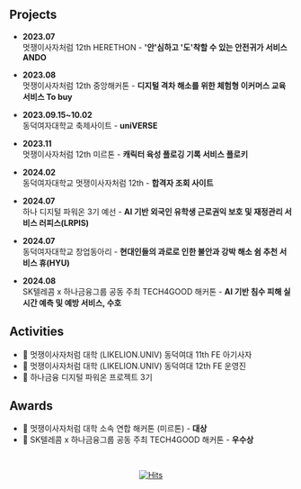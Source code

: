 ## Projects

- **2023.07**  
  멋쟁이사자처럼 12th HERETHON - **'안'심하고 '도'착할 수 있는 안전귀가 서비스 ANDO**

- **2023.08**  
  멋쟁이사자처럼 12th 중앙해커톤 - **디지털 격차 해소를 위한 체험형 이커머스 교육 서비스 To buy**

- **2023.09.15~10.02**  
  동덕여자대학교 축제사이트 - **uniVERSE**

- **2023.11**  
  멋쟁이사자처럼 12th 미르톤 - **캐릭터 육성 플로깅 기록 서비스 플로키**

- **2024.02**  
  동덕여자대학교 멋쟁이사자처럼 12th - **합격자 조회 사이트**

- **2024.07**  
  하나 디지털 파워온 3기 예선 - **AI 기반 외국인 유학생 근로권익 보호 및 재정관리 서비스 러피스(LRPIS)**

- **2024.07**  
  동덕여자대학교 창업동아리 - **현대인들의 과로로 인한 불안과 강박 해소 쉼 추천 서비스 휴(HYU)**

- **2024.08**  
  SK텔레콤 x 하나금융그룹 공동 주최 TECH4GOOD 해커톤 - **AI 기반 침수 피해 실시간 예측 및 예방 서비스, 수호**


## Activities

- 🦁 멋쟁이사자처럼 대학 (LIKELION.UNIV) 동덕여대 11th FE 아기사자
- 🦁 멋쟁이사자처럼 대학 (LIKELION.UNIV) 동덕여대 12th FE 운영진
- 🏦 하나금융 디지털 파워온 프로젝트 3기
  

## Awards

- 🥇 멋쟁이사자처럼 대학 소속 연합 해커톤 (미르톤) - **대상**
- 🥇 SK텔레콤 x 하나금융그룹 공동 주최 TECH4GOOD 해커톤 - **우수상**


<div align="center">
 <br/>
 
[![Hits](https://hits.seeyoufarm.com/api/count/incr/badge.svg?url=https%3A%2F%2Fgithub.com%2Fqkrwngml%2Fqkrwngml&count_bg=%2379C83D&title_bg=%23555555&icon=&icon_color=%23E7E7E7&title=hits&edge_flat=false)](https://hits.seeyoufarm.com)

</div>
